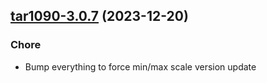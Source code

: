 

## [tar1090-3.0.7](https://github.com/truecharts/charts/compare/tar1090-3.0.6...tar1090-3.0.7) (2023-12-20)

### Chore

- Bump everything to force min/max scale version update
  
  